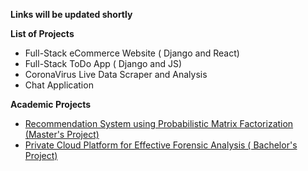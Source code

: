 **Links will be updated shortly**

**List of Projects**

 - Full-Stack eCommerce Website ( Django and React)
 - Full-Stack ToDo App ( Django and JS)
 - CoronaVirus Live Data Scraper and Analysis
 - Chat Application

**Academic Projects**

 - [Recommendation System using Probabilistic Matrix Factorization (Master's Project)](https://github.com/iamrohitgund/Recommendation-System-using-PMF)
 - [Private Cloud Platform for Effective Forensic Analysis ( Bachelor's Project)](https://github.com/iamrohitgund/Private-Cloud-Platform-for-Forensic-Analysis)

